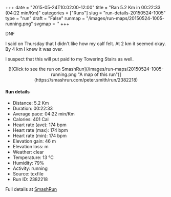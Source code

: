 +++
date = "2015-05-24T10:02:00-12:00"
title = "Ran 5.2 Km in 00:22:33 (04:22 min/Km)"
categories = ["Runs"]
slug = "run-details-20150524-1005"
type = "run"
draft = "False"
runmap = "/images/run-maps/20150524-1005-running.png"
svgmap = '<polyline points="73 14, 71 4, 71 0, 78 0, 85 5, 91 30, 72 32, 71 32, 73 54, 69 57, 69 64, 69 68, 52 69, 54 79, 52 94, 50 100, 8 94, 8 77, 15 77, 13 96, 46 100, 50 98">'
+++

DNF

I said on Thursday that I didn't like how my calf felt. At 2 km it seemed okay. By 4 km I knew it was over. 

I suspect that this will put paid to my Towering Stairs as well. 



<!--more-->

<center>
[![Click to see the run on SmashRun](/images/run-maps/20150524-1005-running.png "A map of this run")](https://smashrun.com/peter.smith/run/2382218)
</center>

#### Run details

* Distance: 5.2 Km
* Duration: 00:22:33
* Average pace: 04:22 min/Km
* Calories: 401 Cal
* Heart rate (ave): 174 bpm
* Heart rate (max): 174 bpm
* Heart rate (min): 174 bpm
* Elevation gain: 46 m
* Elevation loss:  m
* Weather: clear
* Temperature: 13 &deg;C
* Humidity: 79%
* Activity: running
* Source: tcxfile
* Run ID: 2382218

Full details at [SmashRun](https://smashrun.com/peter.smith/run/2382218)
